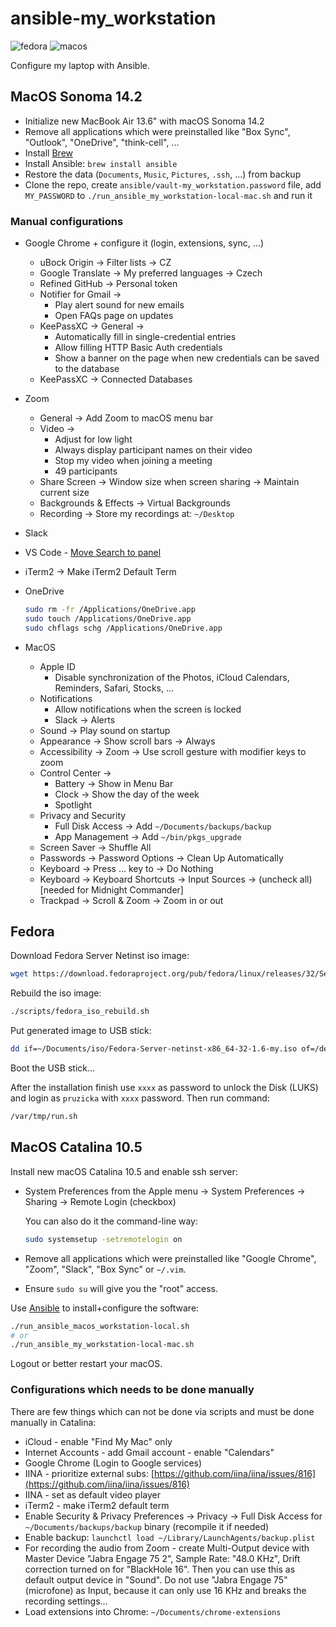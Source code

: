 # ansible-my_workstation

![fedora](https://github.com/ruzickap/ansible-my_workstation/workflows/fedora/badge.svg)
![macos](https://github.com/ruzickap/ansible-my_workstation/workflows/macos/badge.svg)

Configure my laptop with Ansible.

## MacOS Sonoma 14.2

* Initialize new MacBook Air 13.6" with macOS Sonoma 14.2
* Remove all applications which were preinstalled like "Box Sync", "Outlook",
  "OneDrive", "think-cell", ...
* Install [Brew](https://brew.sh/)
* Install Ansible: `brew install ansible`
* Restore the data (`Documents`, `Music`, `Pictures`, `.ssh`, ...) from backup
* Clone the repo, create `ansible/vault-my_workstation.password` file, add
  `MY_PASSWORD` to `./run_ansible_my_workstation-local-mac.sh` and run it

### Manual configurations

* Google Chrome + configure it (login, extensions, sync, ...)
  * uBock Origin -> Filter lists -> CZ
  * Google Translate -> My preferred languages -> Czech
  * Refined GitHub -> Personal token
  * Notifier for Gmail ->
    * Play alert sound for new emails
    * Open FAQs page on updates
  * KeePassXC -> General ->
    * Automatically fill in single-credential entries
    * Allow filling HTTP Basic Auth credentials
    * Show a banner on the page when new credentials can be saved to the database
  * KeePassXC -> Connected Databases
* Zoom
  * General -> Add Zoom to macOS menu bar
  * Video ->
    * Adjust for low light
    * Always display participant names on their video
    * Stop my video when joining a meeting
    * 49 participants
  * Share Screen -> Window size when screen sharing -> Maintain current size
  * Backgrounds & Effects -> Virtual Backgrounds
  * Recording -> Store my recordings at: `~/Desktop`
* Slack
* VS Code - [Move Search to panel](https://stackoverflow.com/questions/50058584/vs-code-toggle-search-icon-in-activity-bar-move-from-panel-or-back)
* iTerm2 -> Make iTerm2 Default Term
* OneDrive

  ```bash
  sudo rm -fr /Applications/OneDrive.app
  sudo touch /Applications/OneDrive.app
  sudo chflags schg /Applications/OneDrive.app
  ```

* MacOS
  * Apple ID
    * Disable synchronization of the Photos, iCloud Calendars, Reminders, Safari,
      Stocks, ...
  * Notifications
    * Allow notifications when the screen is locked
    * Slack -> Alerts
  * Sound -> Play sound on startup
  * Appearance -> Show scroll bars -> Always
  * Accessibility -> Zoom -> Use scroll gesture with modifier keys to zoom
  * Control Center ->
    * Battery -> Show in Menu Bar
    * Clock -> Show the day of the week
    * Spotlight
  * Privacy and Security
    * Full Disk Access -> Add `~/Documents/backups/backup`
    * App Management -> Add `~/bin/pkgs_upgrade`
  * Screen Saver -> Shuffle All
  * Passwords -> Password Options -> Clean Up Automatically
  * Keyboard -> Press ... key to -> Do Nothing
  * Keyboard -> Keyboard Shortcuts -> Input Sources -> (uncheck all) [needed for
    Midnight Commander]
  * Trackpad -> Scroll & Zoom -> Zoom in or out

## Fedora

Download Fedora Server Netinst iso image:

```bash
wget https://download.fedoraproject.org/pub/fedora/linux/releases/32/Server/x86_64/iso/Fedora-Server-netinst-x86_64-32-1.6.iso -O ~/Documents/iso/
```

Rebuild the iso image:

```bash
./scripts/fedora_iso_rebuild.sh
```

Put generated image to USB stick:

```bash
dd if=~/Documents/iso/Fedora-Server-netinst-x86_64-32-1.6-my.iso of=/dev/sdb bs=8M
```

Boot the USB stick...

After the installation finish use `xxxx` as password to unlock the Disk (LUKS)
and login as `pruzicka` with `xxxx` password. Then run command:

```bash
/var/tmp/run.sh
```

## MacOS Catalina 10.5

Install new macOS Catalina 10.5 and enable ssh server:

* System Preferences from the Apple menu -> System Preferences -> Sharing
  -> Remote Login (checkbox)

  You can also do it the command-line way:

  ```bash
  sudo systemsetup -setremotelogin on
  ```

* Remove all applications which were preinstalled like "Google Chrome", "Zoom",
  "Slack", "Box Sync" or `~/.vim`.

* Ensure `sudo su` will give you the "root" access.

Use [Ansible](https://www.ansible.com/) to install+configure the software:

```bash
./run_ansible_macos_workstation-local.sh
# or
./run_ansible_my_workstation-local-mac.sh
```

Logout or better restart your macOS.

### Configurations which needs to be done manually

There are few things which can not be done via scripts and must be done
manually in Catalina:

* iCloud - enable "Find My Mac" only
* Internet Accounts - add Gmail account - enable "Calendars"
* Google Chrome (Login to Google services)
* IINA - prioritize external subs: [https://github.com/iina/iina/issues/816](https://github.com/iina/iina/issues/816)
* IINA - set as default video player
* iTerm2 - make iTerm2 default term
* Enable Security & Privacy Preferences -> Privacy -> Full Disk Access for
  `~/Documents/backups/backup` binary (recompile it if needed)
* Enable backup: `launchctl load ~/Library/LaunchAgents/backup.plist`
* For recording the audio from Zoom - create Multi-Output device with Master
  Device "Jabra Engage 75 2", Sample Rate: "48.0 KHz", Drift correction turned
  on for "BlackHole 16". Then you can use this as default output device in
  "Sound".
  Do not use "Jabra Engage 75" (microfone) as Input, because it can only use
  16 KHz and breaks the recording settings...
* Load extensions into Chrome: `~/Documents/chrome-extensions`
